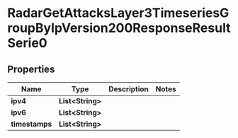 

# RadarGetAttacksLayer3TimeseriesGroupByIpVersion200ResponseResultSerie0


## Properties

| Name | Type | Description | Notes |
|------------ | ------------- | ------------- | -------------|
|**ipv4** | **List&lt;String&gt;** |  |  |
|**ipv6** | **List&lt;String&gt;** |  |  |
|**timestamps** | **List&lt;String&gt;** |  |  |



